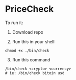 # PriceCheck

To run it:

1. Download repo

2. Run this in your shell

```shell
chmod +x ./bin/check
```

3. Run this command

```shell
/bin/check <crypto> <currency>
# ie: /bin/check bitoin usd
```
